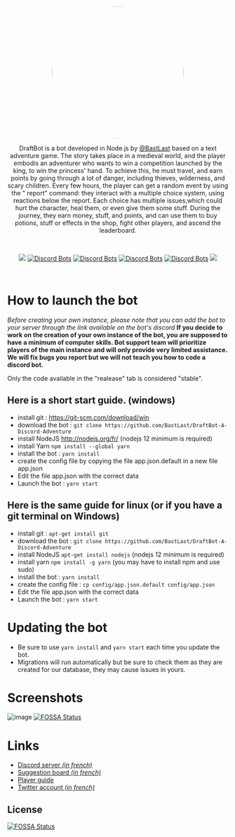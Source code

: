<center>
<img src="https://cdn.discordapp.com/attachments/456120666874183680/575235193384861716/couronne.png" style="border-radius: 50%; width: 300px">

DraftBot is a bot developed in Node.js by [@BastLast](https://github.com/BastLast) based on a text adventure game. The
story takes place in a medieval world, and the player embodis an adventurer who wants to win a competition launched by
the king, to win the princess' hand. To achieve this, he must travel, and earn points by going through a lot of danger,
including thieves, wilderness, and scary children. Every few hours, the player can get a random event by using the "
report" command: they interact with a multiple choice system, using reactions below the report. Each choice has multiple
issues,which could hurt the character, heal them, or even give them some stuff. During the journey, they earn money,
stuff, and points, and can use them to buy potions, stuff or effects in the shop, fight other players, and ascend the
leaderboard.

<br>

[![](https://img.shields.io/discord/429765017332613120.svg)](https://discord.gg/5JqrMtZ)
[![Discord Bots](https://top.gg/api/widget/status/448110812801007618.svg)](https://top.gg/bot/448110812801007618)
[![Discord Bots](https://top.gg/api/widget/upvotes/448110812801007618.svg)](https://top.gg/bot/448110812801007618)
[![Discord Bots](https://top.gg/api/widget/owner/448110812801007618.svg)](https://top.gg/bot/448110812801007618)
[![Discord Bots](https://top.gg/api/widget/servers/448110812801007618.svg)](https://top.gg/bot/448110812801007618)
[![](https://img.shields.io/github/stars/BastLast/DraftBot-A-Discord-Adventure.svg?label=Stars&style=social)](https://github.com/BastLast/DraftBot-A-Discord-Adventure)



</center>

<br>

# How to launch the bot

_Before creating your own instance, please note that you can add the bot to your server through the link available on
the bot's discord_
**If you decide to work on the creation of your own instance of the bot, you are supposed to have a minimum of computer
skills. Bot support team will prioritize players of the main instance and will only provide very limited assistance. We will fix bugs you report but we will not teach you how to code a discord bot.**

Only the code available in the "realease" tab is considered "stable".

## Here is a short start guide. (windows)

- install git : https://git-scm.com/download/win
- download the bot : `git clone https://github.com/BastLast/DraftBot-A-Discord-Adventure`
- install NodeJS http://nodejs.org/fr/ (nodejs 12 minimum is required)
- install Yarn `npm install --global yarn`
- install the bot : `yarn install`
- create the config file by copying the file app.json.default in a new file app.json
- Edit the file app.json with the correct data
- Launch the bot : `yarn start`

## Here is the same guide for linux (or if you have a git terminal on Windows)

- install git : `apt-get install git`
- download the bot : `git clone https://github.com/BastLast/DraftBot-A-Discord-Adventure`
- install NodeJS `apt-get install nodejs` (nodejs 12 minimum is required)
- install yarn `npm install -g yarn` (you may have to install npm and use sudo)
- install the bot : `yarn install`
- create the config file : `cp config/app.json.default config/app.json`
- Edit the file app.json with the correct data
- Launch the bot : `yarn start`

# Updating the bot

- Be sure to use `yarn install` and `yarn start` each time you update the bot.
- Migrations will run automatically but be sure to check them as they are created for our database, they may cause issues in yours.

# Screenshots

![image](https://user-images.githubusercontent.com/56274541/120916573-ad599000-c6aa-11eb-9e6f-ccc804bc63b2.png)
[![FOSSA Status](https://app.fossa.com/api/projects/git%2Bgithub.com%2FDraftBot-A-Discord-Adventure%2FDraftBot.svg?type=shield)](https://app.fossa.com/projects/git%2Bgithub.com%2FDraftBot-A-Discord-Adventure%2FDraftBot?ref=badge_shield)

# Links

- [Discord server _(in french)_](https://discord.gg/5JqrMtZ)
- [Suggestion board _(in french)_](https://feedback.draftbot.com/)
- [Player guide](https://guide.draftbot.com)
- [Twitter account _(in french)_](https://twitter.com/DraftBot_?s=09)


## License
[![FOSSA Status](https://app.fossa.com/api/projects/git%2Bgithub.com%2FDraftBot-A-Discord-Adventure%2FDraftBot.svg?type=large)](https://app.fossa.com/projects/git%2Bgithub.com%2FDraftBot-A-Discord-Adventure%2FDraftBot?ref=badge_large)